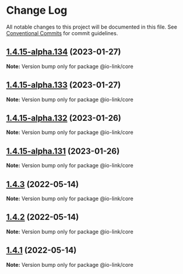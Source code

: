 # Change Log

All notable changes to this project will be documented in this file.
See [Conventional Commits](https://conventionalcommits.org) for commit guidelines.

## [1.4.15-alpha.134](https://github.com/TheTechCompany/ifm-core/compare/v1.4.15-alpha.133...v1.4.15-alpha.134) (2023-01-27)

**Note:** Version bump only for package @io-link/core





## [1.4.15-alpha.133](https://github.com/TheTechCompany/ifm-core/compare/v1.4.15-alpha.132...v1.4.15-alpha.133) (2023-01-27)

**Note:** Version bump only for package @io-link/core





## [1.4.15-alpha.132](https://github.com/TheTechCompany/ifm-core/compare/v1.4.15-alpha.131...v1.4.15-alpha.132) (2023-01-26)

**Note:** Version bump only for package @io-link/core





## [1.4.15-alpha.131](https://github.com/TheTechCompany/ifm-core/compare/v1.4.15-alpha.130...v1.4.15-alpha.131) (2023-01-26)

**Note:** Version bump only for package @io-link/core





## [1.4.3](https://github.com/TheTechCompany/ifm-core/compare/v1.4.2...v1.4.3) (2022-05-14)

**Note:** Version bump only for package @io-link/core





## [1.4.2](https://github.com/TheTechCompany/ifm-core/compare/v1.4.1...v1.4.2) (2022-05-14)

**Note:** Version bump only for package @io-link/core





## [1.4.1](https://github.com/TheTechCompany/ifm-core/compare/v1.4.1-alpha.152...v1.4.1) (2022-05-14)

**Note:** Version bump only for package @io-link/core
